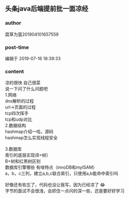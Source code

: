 ## 头条java后端提前批一面凉经
### author 
腐草为萤201904101657559
### post-time 

编辑于  2019-07-16 18:39:33
### content 
<div class="post-topic-des nc-post-content">
 <div>
  凉的很快 自己很菜
 </div>
 <div>
  说一下问了什么问题吧
 </div>
 <div>
  1.网络
 </div>
 <div>
  dns解析的过程
 </div>
 <div>
  url-&gt;页面的过程
 </div>
 <div>
  tcp四次挥手
 </div>
 <div>
  tcp和udp对比
 </div>
 <div>
 </div>
 <div>
  2.数据结构
 </div>
 <div>
  hashmap介绍一哈，源码
 </div>
 <div>
  hashmap怎么实现线程安全
 </div>
 <div>
  <br/>
 </div>
 <div>
  3.数据库
 </div>
 <div>
  索引的底层实现(B+树）
 </div>
 <div>
  B+树和红黑树区别
 </div>
 <div>
  数据库引擎哪些 有啥特点（innoDB和myISAM）
 </div>
 <div>
  a，b，c三列，建立a,b,c联合索引，只使用a,b能命中索引吗
 </div>
 <div>
  <br/>
 </div>
 <div>
  好像还有些忘了，代码也没让我写，因为已经凉了
  <span>
   😂
  </span>
 </div>
 <div>
  字节的面试不会很浅，会抓住一点问的深一些，还是要好好学习
 </div>
</div>
